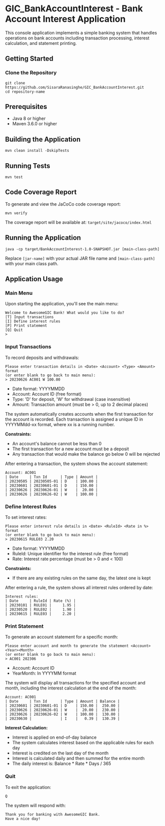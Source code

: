 # GIC_BankAccountInterest - Bank Account Interest Application

This console application implements a simple banking system that handles operations on bank accounts including transaction processing, interest calculation, and statement printing.

## Getting Started

### Clone the Repository
```
git clone https://github.com/SisaraRanasinghe/GIC_BankAccountInterest.git
cd repository-name
```

## Prerequisites
* Java 8 or higher
* Maven 3.6.0 or higher

## Building the Application
```
mvn clean install -DskipTests
```

## Running Tests
```
mvn test
```

## Code Coverage Report
To generate and view the JaCoCo code coverage report:
```
mvn verify
```
The coverage report will be available at: `target/site/jacoco/index.html`

## Running the Application
```
java -cp target/BankAccountInterest-1.0-SNAPSHOT.jar [main-class-path]
```
Replace `[jar-name]` with your actual JAR file name and `[main-class-path]` with your main class path.

## Application Usage

### Main Menu
Upon starting the application, you'll see the main menu:
```
Welcome to AwesomeGIC Bank! What would you like to do?
[T] Input transactions
[I] Define interest rules
[P] Print statement
[Q] Quit
>
```

### Input Transactions
To record deposits and withdrawals:
```
Please enter transaction details in <Date> <Account> <Type> <Amount> format 
(or enter blank to go back to main menu):
> 20230626 AC001 W 100.00
```
* Date format: YYYYMMDD
* Account: Account ID (free format)
* Type: 'D' for deposit, 'W' for withdrawal (case insensitive)
* Amount: Transaction amount (must be > 0, up to 2 decimal places)

The system automatically creates accounts when the first transaction for the account is recorded.
Each transaction is assigned a unique ID in YYYYMMdd-xx format, where xx is a running number.

**Constraints:**
* An account's balance cannot be less than 0
* The first transaction for a new account must be a deposit
* Any transaction that would make the balance go below 0 will be rejected

After entering a transaction, the system shows the account statement:
```
Account: AC001
| Date     | Txn Id      | Type | Amount |
| 20230505 | 20230505-01 | D    | 100.00 |
| 20230601 | 20230601-01 | D    | 150.00 |
| 20230626 | 20230626-01 | W    |  20.00 |
| 20230626 | 20230626-02 | W    | 100.00 |
```

### Define Interest Rules
To set interest rates:
```
Please enter interest rule details in <Date> <RuleId> <Rate in %> format 
(or enter blank to go back to main menu):
> 20230615 RULE03 2.20
```
* Date format: YYYYMMDD
* RuleId: Unique identifier for the interest rule (free format)
* Rate: Interest rate percentage (must be > 0 and < 100)

**Constraints:**
* If there are any existing rules on the same day, the latest one is kept

After entering a rule, the system shows all interest rules ordered by date:
```
Interest rules:
| Date     | RuleId | Rate (%) |
| 20230101 | RULE01 |     1.95 |
| 20230520 | RULE02 |     1.90 |
| 20230615 | RULE03 |     2.20 |
```

### Print Statement
To generate an account statement for a specific month:
```
Please enter account and month to generate the statement <Account> <Year><Month> 
(or enter blank to go back to main menu):
> AC001 202306
```
* Account: Account ID
* YearMonth: In YYYYMM format

The system will display all transactions for the specified account and month, including the interest calculation at the end of the month:
```
Account: AC001
| Date     | Txn Id      | Type | Amount | Balance |
| 20230601 | 20230601-01 | D    | 150.00 |  250.00 |
| 20230626 | 20230626-01 | W    |  20.00 |  230.00 |
| 20230626 | 20230626-02 | W    | 100.00 |  130.00 |
| 20230630 |             | I    |   0.39 |  130.39 |
```

**Interest Calculation:**
* Interest is applied on end-of-day balance
* The system calculates interest based on the applicable rules for each day
* Interest is credited on the last day of the month
* Interest is calculated daily and then summed for the entire month
* The daily interest is: Balance * Rate * Days / 365

### Quit
To exit the application:
```
Q
```

The system will respond with:
```
Thank you for banking with AwesomeGIC Bank.
Have a nice day!
```
